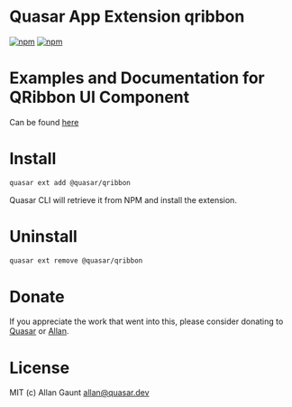 # Quasar App Extension qribbon

[![npm](https://img.shields.io/npm/v/@quasar/quasar-app-extension-qribbon.svg?label=@quasar/quasar-app-extension-qribbon)](https://www.npmjs.com/package/@quasar/quasar-app-extension-qribbon)
[![npm](https://img.shields.io/npm/dt/@quasar/quasar-app-extension-qribbon.svg)](https://www.npmjs.com/package/@quasar/quasar-app-extension-qribbon)

# Examples and Documentation for QRibbon UI Component
Can be found [here](https://quasarframework.github.io/quasar-ui-qribbon)

# Install
```bash
quasar ext add @quasar/qribbon
```
Quasar CLI will retrieve it from NPM and install the extension.


# Uninstall
```bash
quasar ext remove @quasar/qribbon
```

# Donate
If you appreciate the work that went into this, please consider donating to [Quasar](https://donate.quasar.dev) or [Allan](https://github.com/sponsors/webnoob).

# License
MIT (c) Allan Gaunt <allan@quasar.dev>

